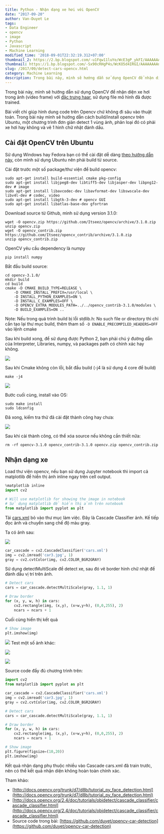 ```yaml
---
title: Python - Nhận dạng xe hơi với OpenCV
date: "2017-09-20"
author: Van-Duyet Le
tags:
- Data Engineer
- opencv
- image
- Python
- Javascript
- Machine Learning
modified_time: '2018-09-01T22:32:19.312+07:00'
thumbnail_2: https://2.bp.blogspot.com/-u1Fqw11luYo/WcE3gP_ykFI/AAAAAAAAngY/iPfg5bwKCcIVn5XTgM3SnVjKzf0QRBBegCLcBGAs/s1600/Screenshot%2Bfrom%2B2017-09-19%2B22-27-44.png
thumbnail: https://1.bp.blogspot.com/-Sx90cRHgP4s/WcKO5d4IRGI/AAAAAAAAnjM/gp0RZ17opasM_xxlTQGid7cX-WqC9BRRwCLcBGAs/s1600/result_car2.png
slug: /2017/09/detect-cars-opencv.html
category: Machine Learning
description: Trong bài này, mình sẽ hướng dẫn sử dụng OpenCV để nhận diện xe hơi trong ảnh (video frame) với đặc trưng HAAR, sử dụng file mô hình đã được trained.
---
```


Trong bài này, mình sẽ hướng dẫn sử dụng OpenCV để nhận diện xe hơi trong ảnh (video frame) với [đặc trưng haar](https://en.wikipedia.org/wiki/Haar-like_features), sử dụng file mô hình đã được trained.

Bài viết chỉ giúp hình dung code trên Opencv chứ không đi sâu vào thuật toán. Trong bài này mình sẽ hướng dẫn cách build/install opencv trên Ubuntu, một chương trình đơn giản detect 1 vùng ảnh, phân loại đó có phải xe hơi hay không và vẽ 1 hình chữ nhật đánh dấu.

## Cài đặt OpenCV trên Ubuntu ##
Sử dụng Windows hay Fedora bạn có thể cài đặt dễ dàng [theo hướng dẫn này](http://docs.opencv.org/3.0-beta/doc/py_tutorials/py_setup/py_table_of_contents_setup/py_table_of_contents_setup.html#py-table-of-content-setup), còn mình sử dụng Ubuntu nên phải build từ source.

Cài đặt trước một số package/thư viện để build opencv:

```
sudo apt-get install build-essential cmake pkg-config
sudo apt-get install libjpeg8-dev libtiff5-dev libjasper-dev libpng12-dev # image 
sudo apt-get install libavcodec-dev libavformat-dev libswscale-dev libv4l-dev # codec, video
sudo apt-get install libgtk-3-dev # opencv GUI
sudo apt-get install libatlas-base-dev gfortran
```

Download source từ Github, mình sử dụng version 3.1.0:

```
wget -O opencv.zip https://github.com/Itseez/opencv/archive/3.1.0.zip
unzip opencv.zip
wget -O opencv_contrib.zip https://github.com/Itseez/opencv_contrib/archive/3.1.0.zip
unzip opencv_contrib.zip
```

OpenCV yêu cầu dependency là numpy

```
pip install numpy
```

Bắt đầu build source:

```shell
cd opencv-3.1.0/
mkdir build
cd build
cmake -D CMAKE_BUILD_TYPE=RELEASE \
    -D CMAKE_INSTALL_PREFIX=/usr/local \
    -D INSTALL_PYTHON_EXAMPLES=ON \
    -D INSTALL_C_EXAMPLES=OFF \
    -D OPENCV_EXTRA_MODULES_PATH=../../opencv_contrib-3.1.0/modules \
    -D BUILD_EXAMPLES=ON .. 
```

Note: Nếu trong quá trình build bị lỗi stdlib.h: No such file or directory thì chỉ cần tạo lại thư mục build, thêm tham số `-D ENABLE_PRECOMPILED_HEADERS=OFF` vào lệnh cmake

Sau khi build xong, để sử dụng được Python 2, bạn phải chú ý đường dẫn của Interpreter, Libraries, numpy, và packages path có chính xác hay không.

[![](https://2.bp.blogspot.com/-u1Fqw11luYo/WcE3gP_ykFI/AAAAAAAAngY/iPfg5bwKCcIVn5XTgM3SnVjKzf0QRBBegCLcBGAs/s1600/Screenshot%2Bfrom%2B2017-09-19%2B22-27-44.png)](https://2.bp.blogspot.com/-u1Fqw11luYo/WcE3gP_ykFI/AAAAAAAAngY/iPfg5bwKCcIVn5XTgM3SnVjKzf0QRBBegCLcBGAs/s1600/Screenshot%2Bfrom%2B2017-09-19%2B22-27-44.png)

Sau khi Cmake không còn lỗi, bắt đầu build (-j4 là sử dụng 4 core để build)

```
make -j4
```

[![](https://4.bp.blogspot.com/-0SnmDeM2B0M/WcE4AXJN6JI/AAAAAAAAngg/KQt_S4_zH3Q8se_FZHqIhB-KcElleplMwCLcBGAs/s1600/Screenshot%2Bfrom%2B2017-09-19%2B22-29-22.png)](https://4.bp.blogspot.com/-0SnmDeM2B0M/WcE4AXJN6JI/AAAAAAAAngg/KQt_S4_zH3Q8se_FZHqIhB-KcElleplMwCLcBGAs/s1600/Screenshot%2Bfrom%2B2017-09-19%2B22-29-22.png)

Bước cuối cùng, install vào OS:

```
sudo make install
sudo ldconfig
```

Đã xong, kiểm tra thử đã cài đặt thành công hay chưa:

[![](https://3.bp.blogspot.com/-ADZP1py__HQ/WcFHipA-fGI/AAAAAAAAngw/KqEojie1Hb4Bhr3CSXLZpfGpqkq7zXZhgCLcBGAs/s1600/Screenshot%2Bfrom%2B2017-09-19%2B23-35-52.png)](https://3.bp.blogspot.com/-ADZP1py__HQ/WcFHipA-fGI/AAAAAAAAngw/KqEojie1Hb4Bhr3CSXLZpfGpqkq7zXZhgCLcBGAs/s1600/Screenshot%2Bfrom%2B2017-09-19%2B23-35-52.png)

Sau khi cài thành công, có thể xóa source nếu không cần thiết nữa:

```
rm -rf opencv-3.1.0 opencv_contrib-3.1.0 opencv.zip opencv_contrib.zip
```

## Nhận dạng xe ##
Load thư viện opencv, nếu bạn sử dụng Jupyter notebook thì import cả matplotlib để hiển thị ảnh inline ngay trên cell output.

```python
%matplotlib inline
import cv2

# Will use matplotlib for showing the image in notebook
# Sử dụng matplotlib để hiển thị ảnh trên notebook
from matplotlib import pyplot as plt
```

Tải [cars.xml](https://github.com/duyet/opencv-car-detection/blob/master/cars.xml) bỏ vào thư mục làm việc. Đây là Cascade Classifier ảnh. Kế tiếp đọc ảnh và chuyển sang chế độ màu gray.

Ta có ảnh sau:

[![](https://3.bp.blogspot.com/-Y8l5HW2tOko/WcKOUHuXN2I/AAAAAAAAni0/ImCsNb-J7WU9VSwmo4VJjlnKBrMuSO34wCLcBGAs/s1600/car3.jpg)](https://3.bp.blogspot.com/-Y8l5HW2tOko/WcKOUHuXN2I/AAAAAAAAni0/ImCsNb-J7WU9VSwmo4VJjlnKBrMuSO34wCLcBGAs/s1600/car3.jpg)

```python
car_cascade = cv2.CascadeClassifier('cars.xml')
img = cv2.imread('car3.jpg', 1)
gray = cv2.cvtColor(img, cv2.COLOR_BGR2GRAY)
```

Sử dụng detectMultiScale để detect xe, sau đó vẽ border hình chữ nhật để đánh dấu vị trí trên ảnh.

```python
# Detect cars
cars = car_cascade.detectMultiScale(gray, 1.1, 1)

# Draw border
for (x, y, w, h) in cars:
    cv2.rectangle(img, (x,y), (x+w,y+h), (0,0,255), 2)
    ncars = ncars + 1
```

Cuối cùng hiển thị kết quả

```python
# Show image
plt.imshow(img)
```

[![](https://4.bp.blogspot.com/-Q7hQ2nkdYOs/WcKOoh1NVhI/AAAAAAAAnjE/nuDEVWj14-stCPHc4aWj1UFc7GyGTudNwCK4BGAYYCw/s1600/result_car1.png)](https://4.bp.blogspot.com/-Q7hQ2nkdYOs/WcKOoh1NVhI/AAAAAAAAnjE/nuDEVWj14-stCPHc4aWj1UFc7GyGTudNwCK4BGAYYCw/s1600/result_car1.png)
Test một số ảnh khác:

[![](https://4.bp.blogspot.com/-CS1Ort8e2S8/WcKO5VqKyUI/AAAAAAAAnjI/H5ViCGDoxGcdtoE8qgaKdjoSuRsrKCM4gCLcBGAs/s800/car2.jpg)](https://4.bp.blogspot.com/-CS1Ort8e2S8/WcKO5VqKyUI/AAAAAAAAnjI/H5ViCGDoxGcdtoE8qgaKdjoSuRsrKCM4gCLcBGAs/s1600/car2.jpg)

[![](https://1.bp.blogspot.com/-Sx90cRHgP4s/WcKO5d4IRGI/AAAAAAAAnjM/gp0RZ17opasM_xxlTQGid7cX-WqC9BRRwCLcBGAs/s800/result_car2.png)](https://1.bp.blogspot.com/-Sx90cRHgP4s/WcKO5d4IRGI/AAAAAAAAnjM/gp0RZ17opasM_xxlTQGid7cX-WqC9BRRwCLcBGAs/s1600/result_car2.png)

Source code đầy đủ chương trình trên:

```python
import cv2
from matplotlib import pyplot as plt

car_cascade = cv2.CascadeClassifier('cars.xml')
img = cv2.imread('car3.jpg', 1)
gray = cv2.cvtColor(img, cv2.COLOR_BGR2GRAY)

# Detect cars
cars = car_cascade.detectMultiScale(gray, 1.1, 1)

# Draw border
for (x, y, w, h) in cars:
    cv2.rectangle(img, (x,y), (x+w,y+h), (0,0,255), 2)
    ncars = ncars + 1

# Show image
plt.figure(figsize=(10,20))
plt.imshow(img)
```

Kết quả nhận dạng phụ thuộc nhiều vào Cascade cars.xml đã train trước, nên có thể kết quả nhận diện không hoàn toàn chính xác.

Tham khảo:

- [http://docs.opencv.org/trunk/d7/d8b/tutorial_py_face_detection.html](http://docs.opencv.org/trunk/d7/d8b/tutorial_py_face_detection.html)
- [http://docs.opencv.org/2.4/doc/tutorials/objdetect/cascade_classifier/cascade_classifier.html](http://docs.opencv.org/2.4/doc/tutorials/objdetect/cascade_classifier/cascade_classifier.html)
- Source code trong bài: [https://github.com/duyet/opencv-car-detection](https://github.com/duyet/opencv-car-detection)
